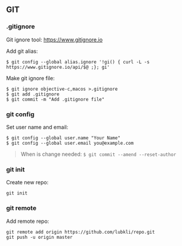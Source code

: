 ## GIT

### .gitignore

Git ignore tool: https://www.gitignore.io

Add git alias:

```
$ git config --global alias.ignore '!gi() { curl -L -s https://www.gitignore.io/api/$@ ;}; gi'
```

Make git ignore file:

```
$ git ignore objective-c,macos >.gitignore
$ git add .gitignore
$ git commit -m "Add .gitignore file"
```

### git config

Set user name and email:
```
$ git config --global user.name "Your Name"
$ git config --global user.email you@example.com
```

> When is change needed: `$ git commit --amend --reset-author`

### git init

Create new repo:

```
git init
```

### git remote

Add remote repo:
```
git remote add origin https://github.com/lubkli/repo.git
git push -u origin master
```
